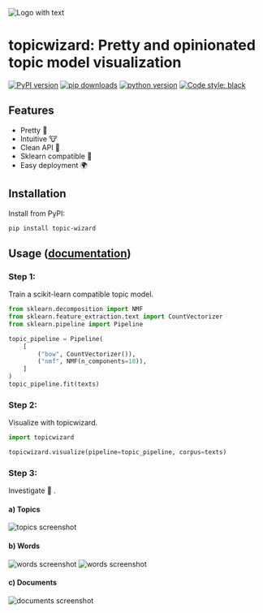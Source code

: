 ![Logo with text](assets/logo_text.svg)

# topicwizard: Pretty and opinionated topic model visualization

[![PyPI version](https://badge.fury.io/py/topic-wizard.svg)](https://pypi.org/project/topic-wizard/)
[![pip downloads](https://img.shields.io/pypi/dm/topic-wizard.svg)](https://pypi.org/project/topic-wizard/)
[![python version](https://img.shields.io/badge/Python-%3E=3.8-blue)](https://github.com/centre-for-humanities-computing/tweetopic)
[![Code style: black](https://img.shields.io/badge/Code%20Style-Black-black)](https://black.readthedocs.io/en/stable/the_black_code_style/current_style.html)
<br>

## Features

-   Pretty :art:
-   Intuitive :cow:
-   Clean API :candy:
-   Sklearn compatible :nut_and_bolt:
-   Easy deployment :earth_africa:

## Installation

Install from PyPI:

```bash
pip install topic-wizard
```

## Usage ([documentation](https://x-tabdeveloping.github.io/topic-wizard/))

### Step 1:

Train a scikit-learn compatible topic model.

```python
from sklearn.decomposition import NMF
from sklearn.feature_extraction.text import CountVectorizer
from sklearn.pipeline import Pipeline

topic_pipeline = Pipeline(
    [
        ("bow", CountVectorizer()),
        ("nmf", NMF(n_components=10)),
    ]
)
topic_pipeline.fit(texts)
```

### Step 2:

Visualize with topicwizard.

```python
import topicwizard

topicwizard.visualize(pipeline=topic_pipeline, corpus=texts)
```

### Step 3:

Investigate :eyes: .

#### a) Topics

![topics screenshot](assets/screenshot_topics.png)

#### b) Words

![words screenshot](assets/screenshot_words.png)
![words screenshot](assets/screenshot_words_zoomed.png)

#### c) Documents

![documents screenshot](assets/screenshot_documents.png)
